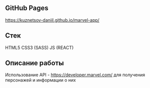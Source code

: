 ## GitHub Pages
https://kuznetsov-daniil.github.io/marvel-app/

## Стек

HTML5
CSS3 (SASS)
JS (REACT)

## Описание работы
Использование API - https://developer.marvel.com/ для получения персонажей и информации о них
